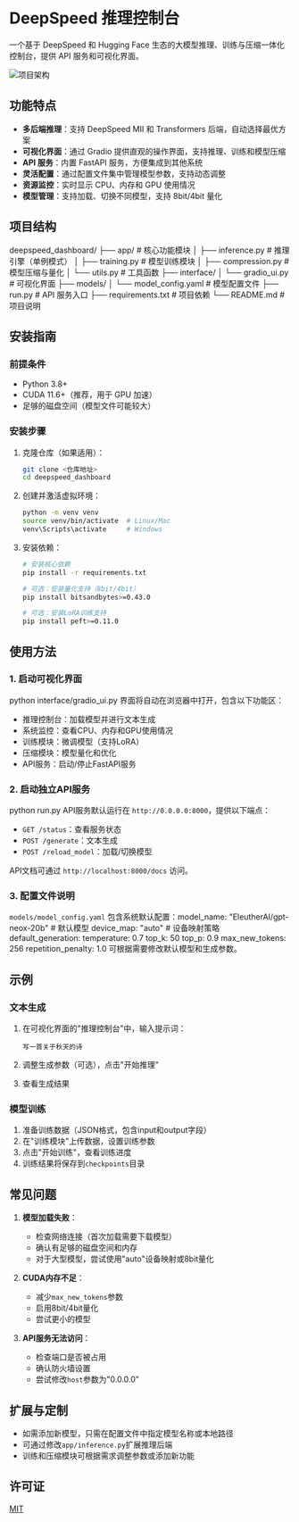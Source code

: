 # DeepSpeed 推理控制台

一个基于 DeepSpeed 和 Hugging Face 生态的大模型推理、训练与压缩一体化控制台，提供 API 服务和可视化界面。

![项目架构](https://picsum.photos/id/0/800/400)

## 功能特点

- **多后端推理**：支持 DeepSpeed MII 和 Transformers 后端，自动选择最优方案
- **可视化界面**：通过 Gradio 提供直观的操作界面，支持推理、训练和模型压缩
- **API 服务**：内置 FastAPI 服务，方便集成到其他系统
- **灵活配置**：通过配置文件集中管理模型参数，支持动态调整
- **资源监控**：实时显示 CPU、内存和 GPU 使用情况
- **模型管理**：支持加载、切换不同模型，支持 8bit/4bit 量化

## 项目结构
deepspeed_dashboard/
├── app/                  # 核心功能模块
│   ├── inference.py      # 推理引擎（单例模式）
│   ├── training.py       # 模型训练模块
│   ├── compression.py    # 模型压缩与量化
│   └── utils.py          # 工具函数
├── interface/
│   └── gradio_ui.py      # 可视化界面
├── models/
│   └── model_config.yaml # 模型配置文件
├── run.py                # API 服务入口
├── requirements.txt      # 项目依赖
└── README.md             # 项目说明
## 安装指南

### 前提条件

- Python 3.8+
- CUDA 11.6+（推荐，用于 GPU 加速）
- 足够的磁盘空间（模型文件可能较大）

### 安装步骤

1. 克隆仓库（如果适用）：
   ```bash
   git clone <仓库地址>
   cd deepspeed_dashboard
   ```

2. 创建并激活虚拟环境：
   ```bash
   python -m venv venv
   source venv/bin/activate  # Linux/Mac
   venv\Scripts\activate     # Windows
   ```

3. 安装依赖：
   ```bash
   # 安装核心依赖
   pip install -r requirements.txt
   
   # 可选：安装量化支持（8bit/4bit）
   pip install bitsandbytes>=0.43.0
   
   # 可选：安装LoRA训练支持
   pip install peft>=0.11.0
   ```

## 使用方法

### 1. 启动可视化界面
python interface/gradio_ui.py
界面将自动在浏览器中打开，包含以下功能区：
- 推理控制台：加载模型并进行文本生成
- 系统监控：查看CPU、内存和GPU使用情况
- 训练模块：微调模型（支持LoRA）
- 压缩模块：模型量化和优化
- API服务：启动/停止FastAPI服务

### 2. 启动独立API服务
python run.py
API服务默认运行在 `http://0.0.0.0:8000`，提供以下端点：
- `GET /status`：查看服务状态
- `POST /generate`：文本生成
- `POST /reload_model`：加载/切换模型

API文档可通过 `http://localhost:8000/docs` 访问。

### 3. 配置文件说明

`models/model_config.yaml` 包含系统默认配置：model_name: "EleutherAI/gpt-neox-20b"  # 默认模型
device_map: "auto"                     # 设备映射策略
default_generation:
  temperature: 0.7
  top_k: 50
  top_p: 0.9
  max_new_tokens: 256
  repetition_penalty: 1.0
可根据需要修改默认模型和生成参数。

## 示例

### 文本生成

1. 在可视化界面的"推理控制台"中，输入提示词：
   ```
   写一首关于秋天的诗
   ```

2. 调整生成参数（可选），点击"开始推理"

3. 查看生成结果

### 模型训练

1. 准备训练数据（JSON格式，包含input和output字段）
2. 在"训练模块"上传数据，设置训练参数
3. 点击"开始训练"，查看训练进度
4. 训练结果将保存到`checkpoints`目录

## 常见问题

1. **模型加载失败**：
   - 检查网络连接（首次加载需要下载模型）
   - 确认有足够的磁盘空间和内存
   - 对于大型模型，尝试使用"auto"设备映射或8bit量化

2. **CUDA内存不足**：
   - 减少`max_new_tokens`参数
   - 启用8bit/4bit量化
   - 尝试更小的模型

3. **API服务无法访问**：
   - 检查端口是否被占用
   - 确认防火墙设置
   - 尝试修改`host`参数为"0.0.0.0"

## 扩展与定制

- 如需添加新模型，只需在配置文件中指定模型名称或本地路径
- 可通过修改`app/inference.py`扩展推理后端
- 训练和压缩模块可根据需求调整参数或添加新功能

## 许可证

[MIT](LICENSE)
